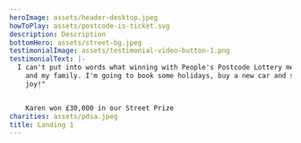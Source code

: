 ```yaml
---
heroImage: assets/header-desktop.jpeg
howToPlay: assets/postcode-is-ticket.svg
description: Description
bottomHero: assets/street-bg.jpeg
testimonialImage: assets/testimonial-video-button-1.png
testimonialText: |-
  I can't put into words what winning with People's Postcode Lottery means to me
    and my family. I'm going to book some holidays, buy a new car and spread the
    joy!"


    Karen won £30,000 in our Street Prize
charities: assets/pdsa.jpeg
title: Landing 1
---
```


